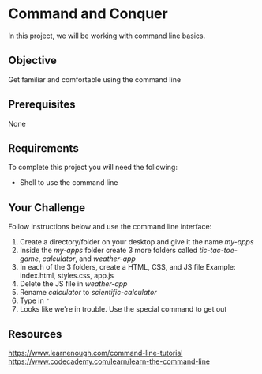 # Command and Conquer
In this project, we will be working with command line basics.

## Objective
Get familiar and comfortable using the command line 

## Prerequisites
None

## Requirements
To complete this project you will need the following:
- Shell to use the command line

## Your Challenge
Follow instructions below and use the command line interface:
1. Create a directory/folder on your desktop and give it the name *my-apps*
2. Inside the *my-apps* folder create 3 more folders called *tic-tac-toe-game*, *calculator*, and *weather-app*
3. In each of the 3 folders, create a HTML, CSS, and JS file 
   Example: index.html, styles.css, app.js
4. Delete the JS file in *weather-app*
5. Rename *calculator* to *scientific-calculator*
6. Type in `"`
7. Looks like we're in trouble. Use the special command to get out

## Resources
https://www.learnenough.com/command-line-tutorial
https://www.codecademy.com/learn/learn-the-command-line
